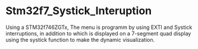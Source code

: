 # Stm32f7_Systick_Interuption
Using a STM32f746ZGTx, The menu is programm by using EXTI and Systick interruptions, in addition to which is displayed on a 7-segment quad display using the systick function to make the dynamic visualization.
